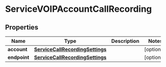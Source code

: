 

# ServiceVOIPAccountCallRecording


## Properties

| Name | Type | Description | Notes |
|------------ | ------------- | ------------- | -------------|
|**account** | [**ServiceCallRecordingSettings**](ServiceCallRecordingSettings.md) |  |  [optional] |
|**endpoint** | [**ServiceCallRecordingSettings**](ServiceCallRecordingSettings.md) |  |  [optional] |



